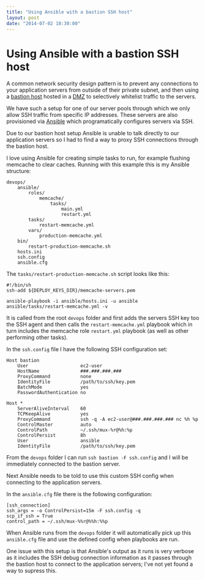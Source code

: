 ```yaml
---
title: "Using Ansible with a bastion SSH host"
layout: post
date: "2014-07-02 10:30:00"
---
```


# Using Ansible with a bastion SSH host

A common network security design pattern is to prevent any connections to your application servers from outside of their private subnet, and then using a [bastion host](http://en.wikipedia.org/wiki/Bastion_host) hosted in a [DMZ](http://en.wikipedia.org/wiki/DMZ_(computing)) to selectively whitelist traffic to the servers.

We have such a setup for one of our server pools through which we only allow SSH traffic from specific IP addresses. These servers are also provisioned via [Ansible](http://www.ansible.com/) which programatically configures servers via SSH.

Due to our bastion host setup Ansible is unable to talk directly to our application servers so I had to find a way to proxy SSH connections through the bastion host.

I love using Ansible for creating simple tasks to run, for example flushing memcache to clear caches. Running with this example this is my Ansible structure:

```
devops/
    ansible/
        roles/
            memcache/
                tasks/
                    main.yml
                    restart.yml
        tasks/
            restart-memcache.yml
        vars/
            production-memcache.yml
    bin/
        restart-production-memcache.sh
    hosts.ini
    ssh.config
    ansible.cfg
```

The `tasks/restart-production-memcache.sh` script looks like this:

```
#!/bin/sh
ssh-add ${DEPLOY_KEYS_DIR}/memcache-servers.pem

ansible-playbook -i ansible/hosts.ini -u ansible ansible/tasks/restart-memcache.yml -v
```

It is called from the root `devops` folder and first adds the servers SSH key too the SSH agent and then calls the `restart-memcache.yml` playbook which in turn includes the memcache role `restart.yml` playbook (as well as other performing other tasks).

In the `ssh.config` file I have the following SSH configuration set:

```
Host bastion
    User                   ec2-user
    HostName               ###.###.###.###
    ProxyCommand           none
    IdentityFile           /path/to/ssh/key.pem
    BatchMode              yes
    PasswordAuthentication no

Host *
    ServerAliveInterval    60
    TCPKeepAlive           yes
    ProxyCommand           ssh -q -A ec2-user@###.###.###.### nc %h %p
    ControlMaster          auto
    ControlPath            ~/.ssh/mux-%r@%h:%p
    ControlPersist         8h
    User                   ansible
    IdentityFile           /path/to/ssh/key.pem
```

From the `devops` folder I can run `ssh bastion -F ssh.config` and I will be immediately connected to the bastion server.

Next Ansible needs to be told to use this custom SSH config when connecting to the application servers.

In the `ansible.cfg` file there is the following configuration:

```
[ssh_connection]
ssh_args = -o ControlPersist=15m -F ssh.config -q
scp_if_ssh = True
control_path = ~/.ssh/mux-%%r@%%h:%%p
```

When Ansible runs from the `devops` folder it will automatically pick up this `ansible.cfg` file and use the defined config when playbooks are run.

One issue with this setup is that Ansible's output as it runs is very verbose as it includes the SSH debug connection information as it passes through the bastion host to connect to the application servers; I've not yet found a way to supress this.